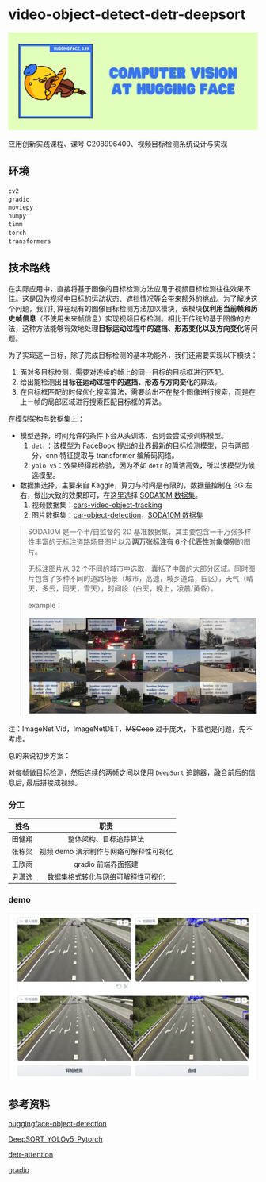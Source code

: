 # video-object-detect-detr-deepsort

![banner.png](assess/banner.png)

应用创新实践课程、课号 C208996400、视频目标检测系统设计与实现

## 环境

```bash
cv2
gradio
moviepy
numpy
timm
torch
transformers
```

## 技术路线

在实际应用中，直接将基于图像的目标检测方法应用于视频目标检测往往效果不佳。这是因为视频中目标的运动状态、遮挡情况等会带来额外的挑战。为了解决这个问题，我们打算在现有的图像目标检测方法加以模块，该模块**仅利用当前帧和历史帧信息**（不使用未来帧信息）实现视频目标检测。相比于传统的基于图像的方法，这种方法能够有效地处理**目标运动过程中的遮挡、形态变化以及方向变化**等问题。

为了实现这一目标，除了完成目标检测的基本功能外，我们还需要实现以下模块：

1. 面对多目标检测，需要对连续的帧上的同一目标的目标框进行匹配。
2. 给出能检测出**目标在运动过程中的遮挡、形态与方向变化**的算法。
3. 在目标框匹配的时候优化搜索算法，需要给出不在整个图像进行搜索，而是在上一帧的局部区域进行搜索匹配目标框的算法。

在模型架构与数据集上：

- 模型选择，时间允许的条件下会从头训练，否则会尝试预训练模型。
     1. `detr`：该模型为 FaceBook 提出的业界最新的目标检测模型，只有两部分，cnn 特征提取与 transformer 编解码网络。
     2. `yolo v5`：效果经得起检验，因为不如 `detr` 的简洁高效，所以该模型为候选模型。
- 数据集选择，主要来自 Kaggle，算力与时间是有限的，数据量控制在 3G 左右，做出大致的效果即可，在这里选择 [SODA10M 数据集](https://soda-2d.github.io/download.html)。
     1. 视频数据集：[cars-video-object-tracking](https://www.kaggle.com/datasets/trainingdatapro/cars-video-object-tracking/data)
     2. 图片数据集：[car-object-detection](https://www.kaggle.com/datasets/sshikamaru/car-object-detection)，[SODA10M 数据集](https://soda-2d.github.io/download.html)

> SODA10M 是一个半/自监督的 2D 基准数据集，其主要包含一千万张多样性丰富的无标注道路场景图片以及**两万张标注有 6 个代表性对象类别**的图片。
>
> 无标注图片从 32 个不同的城市中选取，囊括了中国的大部分区域。同时图片包含了多种不同的道路场景（城市，高速，城乡道路，园区），天气（晴天，多云，雨天，雪天），时间段（白天，晚上，凌晨/黄昏）。
>
> example：
>
> ![example.png](assess/example.png)

注：ImageNet Vid，ImageNetDET，~~MSCoco~~ 过于庞大，下载也是问题，先不考虑。

总的来说初步方案：

对每帧做目标检测，然后连续的两帧之间以使用 `DeepSort` 追踪器，融合前后的信息后, 最后拼接成视频。

### 分工

| 姓名  |           职责           |
| :-: | :--------------------: |
| 田健翔 |      整体架构、目标追踪算法       |
| 张栋梁 | 视频 demo 演示制作与网络可解释性可视化 |
| 王欣雨 |     gradio 前端界面搭建      |
| 尹潇逸 |   数据集格式转化与网络可解释性可视化    |

### demo

![demo.png](assess/demo.png)

## 参考资料

[huggingface-object-detection](https://huggingface.co/tasks/object-detection)

[DeepSORT_YOLOv5_Pytorch](https://github.com/HowieMa/DeepSORT_YOLOv5_Pytorch)

[detr-attention](https://colab.research.google.com/github/facebookresearch/detr/blob/colab/notebooks/detr_attention.ipynb#scrollTo=frMO0BaCYTEr)

[gradio](https://www.gradio.app/)
